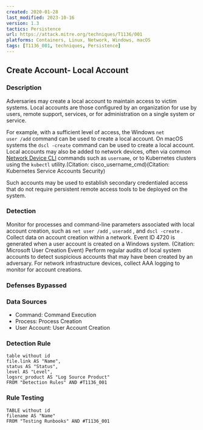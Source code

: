 ```yaml
---
created: 2020-01-28
last_modified: 2023-10-16
version: 1.3
tactics: Persistence
url: https://attack.mitre.org/techniques/T1136/001
platforms: Containers, Linux, Network, Windows, macOS
tags: [T1136_001, techniques, Persistence]
---
```


## Create Account- Local Account

### Description

Adversaries may create a local account to maintain access to victim systems. Local accounts are those configured by an organization for use by users, remote support, services, or for administration on a single system or service. 

For example, with a sufficient level of access, the Windows <code>net user /add</code> command can be used to create a local account. On macOS systems the <code>dscl -create</code> command can be used to create a local account. Local accounts may also be added to network devices, often via common [Network Device CLI](https://attack.mitre.org/techniques/T1059/008) commands such as <code>username</code>, or to Kubernetes clusters using the `kubectl` utility.(Citation: cisco_username_cmd)(Citation: Kubernetes Service Accounts Security)

Such accounts may be used to establish secondary credentialed access that do not require persistent remote access tools to be deployed on the system.

### Detection

Monitor for processes and command-line parameters associated with local account creation, such as <code>net user /add</code> , <code>useradd</code> , and <code>dscl -create</code> . Collect data on account creation within a network. Event ID 4720 is generated when a user account is created on a Windows system. (Citation: Microsoft User Creation Event) Perform regular audits of local system accounts to detect suspicious accounts that may have been created by an adversary. For network infrastructure devices, collect AAA logging to monitor for account creations.

### Defenses Bypassed



### Data Sources

  - Command: Command Execution
  -  Process: Process Creation
  -  User Account: User Account Creation
### Detection Rule

```dataview
table without id
file.link AS "Name",
status AS "Status",
level AS "Level",
logsrc_product AS "Log Source Product"
FROM "Detection Rules" AND #T1136_001
```

### Rule Testing

```dataview
TABLE without id
filename AS "Name"
FROM "Testing Runbooks" AND #T1136_001
```
